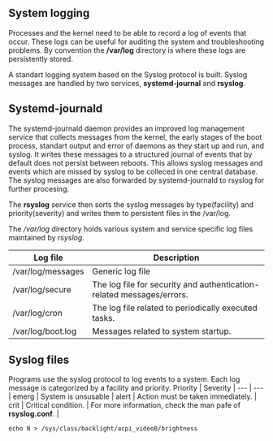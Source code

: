 ## System logging
Processes and the kernel need to be able to record a log of events that occur. These logs can be useful for auditing the system and troubleshooting problems. By convention the **/var/log** directory is where these logs are persistently stored.
<br />

A standart logging system based on the Syslog protocol is built. Syslog messages are handled by two services, **systemd-journal** and **rsyslog**. 

## Systemd-journald
The systemd-journald daemon provides an improved log management service that collects messages from the kernel, the early stages of the boot process, standart output and error of daemons as they start up and run, and syslog. It writes these messages to a structured journal of events that by default does not persist between reboots. This allows syslog messages and events which are missed by syslog to be colleced in one central database. The syslog messages are also forwarded by systemd-journald to rsyslog for further procesing. <br />

The **rsyslog** service then sorts the syslog messages by type(facility) and priority(severity) and writes them to persistent files in the /var/log. <br />

The */var/log* directory holds various system and service specific  log files maintained by *rsyslog*.

Log file | Description | 
--- | --- |
/var/log/messages | Generic log file | 
/var/log/secure | The log file for security and authentication-related messages/errors. |
/var/log/cron | The log file related to periodically executed tasks. |
/var/log/boot.log | Messages related to system startup. |
 
## Syslog files
Programs use the syslog protocol to log events to a system. Each log message is categorized by a facility and priority.
Priority | Severity | 
--- | --- |
emerg | System is unsusable | 
alert | Action must be taken immediately. |
crit | Critical condition. |
For more information, check the man pafe of **rsyslog.conf**. |



```{r, engine='bash', count_lines}
echo N > /sys/class/backlight/acpi_video0/brightness

```
